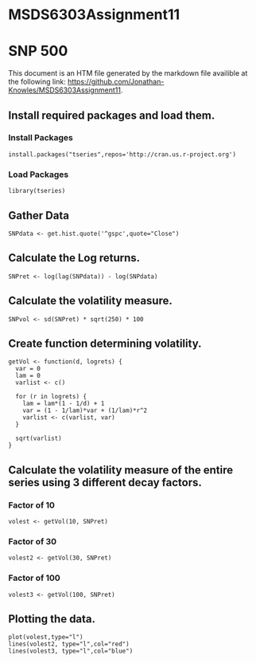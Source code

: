 # MSDS6303Assignment11


# SNP 500

This document is an HTM file generated by the markdown file availible at the following link: <https://github.com/Jonathan-Knowles/MSDS6303Assignment11>.

## Install required packages and load them.

### Install Packages

```{r InstallPackages, echo=TRUE}
install.packages("tseries",repos='http://cran.us.r-project.org')
```

### Load Packages

```{r LoadPackages, echo=TRUE}
library(tseries)
```

## Gather Data

```{r EnterData, echo=TRUE}
SNPdata <- get.hist.quote('^gspc',quote="Close")
```


## Calculate the Log returns.

```{r CalculateLogReturns, echo=TRUE}
SNPret <- log(lag(SNPdata)) - log(SNPdata)
```

## Calculate the volatility measure.


```{r CalculateVolatilityMeasure, echo=TRUE}
SNPvol <- sd(SNPret) * sqrt(250) * 100
```

## Create function determining volatility.


```{r CalculateVolatilityMeasure3factors, echo=TRUE}
getVol <- function(d, logrets) {
  var = 0
  lam = 0
  varlist <- c()
  
  for (r in logrets) {
    lam = lam*(1 - 1/d) + 1
    var = (1 - 1/lam)*var + (1/lam)*r^2
    varlist <- c(varlist, var)
  }
  
  sqrt(varlist)
}
```


## Calculate the volatility measure of the entire series using 3 different decay factors.

### Factor of 10
```{r CalculateVolatilityMeasureFactorOf10, echo=TRUE}
volest <- getVol(10, SNPret)
```


### Factor of 30
```{r CalculateVolatilityMeasureFactorOf30, echo=TRUE}
volest2 <- getVol(30, SNPret)
```

### Factor of 100
```{r CalculateVolatilityMeasureFactorOf100, echo=TRUE}
volest3 <- getVol(100, SNPret)
```


## Plotting the data.

```{r Plot, echo=TRUE}
plot(volest,type="l")
lines(volest2, type="l",col="red")
lines(volest3, type="l",col="blue")
```